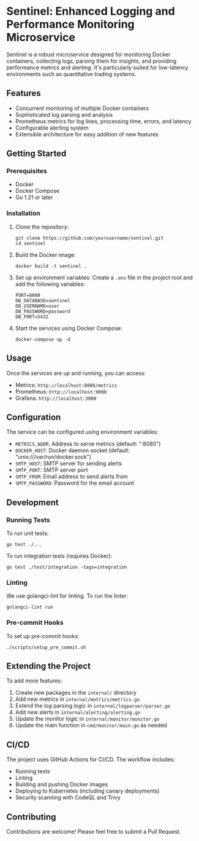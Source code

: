# Sentinel: Enhanced Logging and Performance Monitoring Microservice

Sentinel is a robust microservice designed for monitoring Docker containers, collecting logs, parsing them for insights, and providing performance metrics and alerting. It's particularly suited for low-latency environments such as quantitative trading systems.

## Features

- Concurrent monitoring of multiple Docker containers
- Sophisticated log parsing and analysis
- Prometheus metrics for log lines, processing time, errors, and latency
- Configurable alerting system
- Extensible architecture for easy addition of new features

## Getting Started

### Prerequisites

- Docker
- Docker Compose
- Go 1.21 or later

### Installation

1. Clone the repository:
   ```
   git clone https://github.com/yourusername/sentinel.git
   cd sentinel
   ```

2. Build the Docker image:
   ```
   docker build -t sentinel .
   ```

3. Set up environment variables:
   Create a `.env` file in the project root and add the following variables:
   ```
   PORT=8080
   DB_DATABASE=sentinel
   DB_USERNAME=user
   DB_PASSWORD=password
   DB_PORT=5432
   ```

4. Start the services using Docker Compose:
   ```
   docker-compose up -d
   ```

## Usage

Once the services are up and running, you can access:

- Metrics: `http://localhost:8080/metrics`
- Prometheus: `http://localhost:9090`
- Grafana: `http://localhost:3000`

## Configuration

The service can be configured using environment variables:

- `METRICS_ADDR`: Address to serve metrics (default: ":8080")
- `DOCKER_HOST`: Docker daemon socket (default: "unix:///var/run/docker.sock")
- `SMTP_HOST`: SMTP server for sending alerts
- `SMTP_PORT`: SMTP server port
- `SMTP_FROM`: Email address to send alerts from
- `SMTP_PASSWORD`: Password for the email account

## Development

### Running Tests

To run unit tests:
```
go test ./...
```

To run integration tests (requires Docker):
```
go test ./test/integration -tags=integration
```

### Linting

We use golangci-lint for linting. To run the linter:
```
golangci-lint run
```

### Pre-commit Hooks

To set up pre-commit hooks:
```
./scripts/setup_pre_commit.sh
```

## Extending the Project

To add more features:

1. Create new packages in the `internal/` directory
2. Add new metrics in `internal/metrics/metrics.go`
3. Extend the log parsing logic in `internal/logparser/parser.go`
4. Add new alerts in `internal/alerting/alerting.go`
5. Update the monitor logic in `internal/monitor/monitor.go`
6. Update the main function in `cmd/monitor/main.go` as needed

## CI/CD

The project uses GitHub Actions for CI/CD. The workflow includes:

- Running tests
- Linting
- Building and pushing Docker images
- Deploying to Kubernetes (including canary deployments)
- Security scanning with CodeQL and Trivy

## Contributing

Contributions are welcome! Please feel free to submit a Pull Request.
